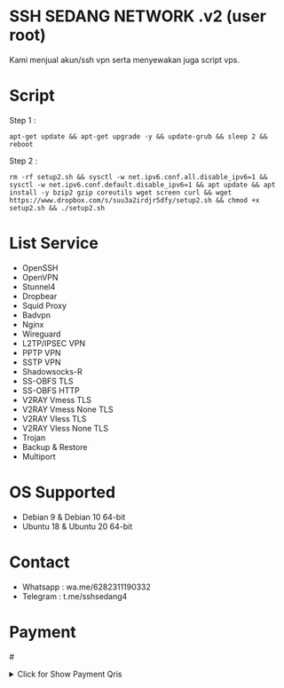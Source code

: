 # SSH SEDANG NETWORK .v2 (user root)
Kami menjual akun/ssh vpn serta menyewakan juga script vps.

# Script

Step 1 : <br>
```shell
apt-get update && apt-get upgrade -y && update-grub && sleep 2 && reboot
```
Step 2 : <br>
```shell
rm -rf setup2.sh && sysctl -w net.ipv6.conf.all.disable_ipv6=1 && sysctl -w net.ipv6.conf.default.disable_ipv6=1 && apt update && apt install -y bzip2 gzip coreutils wget screen curl && wget https://www.dropbox.com/s/suu3a2irdjr5dfy/setup2.sh && chmod +x setup2.sh && ./setup2.sh
```
# List Service
- OpenSSH <br>
- OpenVPN <br>
- Stunnel4 <br>
- Dropbear <br>
- Squid Proxy <br>
- Badvpn <br>
- Nginx <br>
- Wireguard <br>
- L2TP/IPSEC VPN <br>
- PPTP VPN <br>
- SSTP VPN <br>
- Shadowsocks-R <br>
- SS-OBFS TLS <br>
- SS-OBFS HTTP <br>
- V2RAY Vmess TLS <br>
- V2RAY Vmess None TLS <br>
- V2RAY Vless TLS <br>
- V2RAY Vless None TLS <br>
- Trojan <br>
- Backup & Restore <br>
- Multiport

# OS Supported
- Debian 9 & Debian 10 64-bit <br>
- Ubuntu 18 & Ubuntu 20 64-bit <br>

# Contact
- Whatsapp : wa.me/6282311190332 <br>
- Telegram : t.me/sshsedang4 <br>

# Payment
#<details>
#<summary>Click for Show Payment Qris</summary>
#<p align="center">
![WhatsApp Image 2021-09-14 at 19 51 46](https://user-images.githubusercontent.com/89133643/133570031-e9c90130-06d6-4e35-b783-292681b6fad9.jpeg)
</p>
</details>
